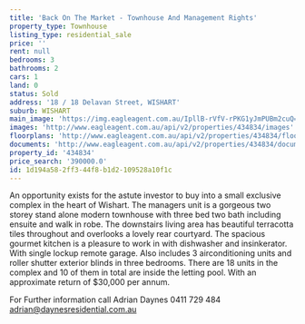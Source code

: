 ```yaml
---
title: 'Back On The Market - Townhouse And Management Rights'
property_type: Townhouse
listing_type: residential_sale
price: ''
rent: null
bedrooms: 3
bathrooms: 2
cars: 1
land: 0
status: Sold
address: '18 / 18 Delavan Street, WISHART'
suburb: WISHART
main_image: 'https://img.eagleagent.com.au/IpllB-rVfV-rPKG1yJmPUBm2cuQ=/1280x854/smart/https://s3-us-west-2.amazonaws.com/eagleagent-orig/images/6818144/104046897-image-M.jpg'
images: 'http://www.eagleagent.com.au/api/v2/properties/434834/images'
floorplans: 'http://www.eagleagent.com.au/api/v2/properties/434834/floorplans'
documents: 'http://www.eagleagent.com.au/api/v2/properties/434834/documents'
property_id: '434834'
price_search: '390000.0'
id: 1d194a58-2ff3-44f8-b1d2-109528a10f1c
---
```

An opportunity exists for the astute investor to buy into a small exclusive complex in the heart of Wishart. The managers unit is a gorgeous two storey stand alone modern townhouse with three bed two bath including ensuite and walk in robe. The downstairs living area has beautiful terracotta tiles throughout and overlooks a lovely rear courtyard. The spacious gourmet kitchen is a pleasure to work in with dishwasher and insinkerator. With single lockup remote garage. Also includes 3 airconditioning units and roller shutter exterior blinds in three bedrooms. There are 18 units in the complex and 10 of them in total are inside the letting pool. With an approximate return of $30,000 per annum.

For Further information call Adrian Daynes 0411 729 484
adrian@daynesresidential.com.au